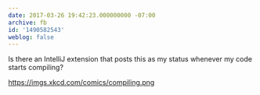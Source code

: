 ```yaml
---
date: 2017-03-26 19:42:23.000000000 -07:00
archive: fb
id: '1490582543'
weblog: false
---
```


Is there an IntelliJ extension that posts this as my status whenever my code starts compiling?

https://imgs.xkcd.com/comics/compiling.png
